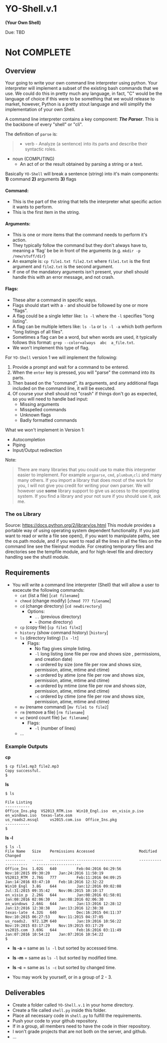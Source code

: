 # YO-Shell.v.1 
**(Your Own Shell)** 

Due: TBD

# Not COMPLETE

## Overview

Your going to write your own command line interpreter using python. Your interpreter will implement a subset of the existing bash
commands that we use. We could do this in pretty much any language, in fact, "C" would be the language of choice if this were to 
be something that we would release to market, however, Python is a pretty stout language and will simplify the implementation of your
own Shell. 

A command line interpreter contains a key component: ***The Parser***. This is the backbone of every "shell" or "cli". 

The definition of `parse` is: 
>- verb 
    - Analyze (a sentence) into its parts and describe their syntactic roles.
- noun (COMPUTING)
    - An act of or the result obtained by parsing a string or a text.

Basically `YO-Shell` will break a sentence (string) into it's main components: **1)** command **2)** arguments **3)** flags

#### Command:

- This is the part of the string that tells the interpreter what specific action it wants to perform. 
- This is the first item in the string. 

#### Arguments:

- This is one or more items that the command needs to perform it's action. 
- They typically follow the command but they don't always have to, meaning a 'flag' be be in front of the arguments (e.g. `mkdir -p /new/stuff/dir`)
- An example is: `cp file1.txt file2.txt` where `file1.txt` is the first argument and `file2.txt` is the second argument. 
- If one of the mandatory arguments isn't present, your shell should handle this with an error message, and not crash.

#### Flags:
- These alter a command in specific ways. 
- Flags should start with a `-` and should be followed by one or more "flags".
- A flag could be a single letter like: `ls -l` where the `-l` specifies "long listing".
- A flag can be multiple letters like: `ls -la` or `ls -l -a` which both perform "long listings of all files".
- Sometimes a flag can be a word, but when words are used, it typically follows this format: `grep --color=always  abc  a_file.txt`.
- We won't implement this type of flag.

For `YO-Shell` version 1 we will implement the following: 

1. Provide a prompt and wait for a command to be entered. 
2. When the `enter` key is pressed, you will "parse" the command into its parts.
3. Then based on the "command", its arguments, and any additional flags included on the command line, it will be executed. 
4. Of course your shell should not "crash" if things don't go as expected, so you will need to handle bad input:
    - Missing arguments
    - Misspelled commands
    - Unknown flags
    - Badly formatted commands

What we won't implement in Version 1:
- Autocompletion
- Piping 
- Input/Output redirection

Note:
> There are many libraries that you could use to make this interpreter easier to implement. For example `argparse`, `cmd`, `plumbum`,`cli` and many many others. If you import a library that does most of the work for you, I will not give you credit for writing your own parser. We will however use **some** library support to give us access to the operating system. If you find a library and your not sure if you should use it, ask me.
>

### The os Library

Source: https://docs.python.org/2/library/os.html
This module provides a portable way of using operating system dependent functionality. If you just want to read or write a file see open(), if you want to manipulate paths, see the os.path module, and if you want to read all the lines in all the files on the command line see the fileinput module. For creating temporary files and directories see the tempfile module, and for high-level file and directory handling see the shutil module.

## Requirements

- You will write a command line interpreter (Shell) that will allow a user to excecute the following commands:
    - `cat` (list a file) [`cat filename`]
    - `chmod` (change modify) [`chmod 777 filename`]
    - `cd` (change directory) [`cd newDirectory`]
        - Options:
            - `..` (previous directory)
            - `~` (home directory)
    - `cp` (copy file) [`cp file1 file2`]
    - `history` (show command history) [`history`]
    - `ls`  (directory listing) [`ls -lt`] 
        - Flags:
            - No flag gives simple listing.
            - `-l` long listing (one file per row and shows size , permissions, and  creation date)
            - `-s` ordered by size (one file per row and shows size, permission, atime, mtime and ctime)
            - `-a` ordered by atime (one file per row and shows size, permission, atime, mtime and ctime)
            - `-m` ordered by mtime (one file per row and shows size, permission, atime, mtime and ctime)
            - `-c` ordered by ctime (one file per row and shows size, permission, atime, mtime and ctime)
    - `mv` (rename command) [`mv file1 to file2`]
    - `rm` (remove a file) [`rm filename`] 
    - `wc` (word count file) [`wc filename`]
        - Flags:
            - `-l` (number of lines) 
    - ...

### Example Outputs

**cp**
```
$ cp file1.mp3 file2.mp3
Copy successful.
$ 
```

**ls**
```
$ ls

File Listing 
-----------
Office_Ins.pkg 	VS2013_RTM.iso 	Win10_Engl.iso 	en_visio_p.iso 	en_windows.iso 	texas-late.osm 	
us_roads2.mssql 	vs2015.com.iso 	Office_Ins.pkg 
-----------
$
```
**ls -l**
```
$ ls -l
File Name   Size    Permissions Accessed                    Modified                Changed
---------   -----   ----------- --------------------        --------------------    --------------------
Office_Ins 	1.02G 	640 		Feb:04:2016 04:29:56 		Nov:10:2015 09:30:20 	Jan:24:2016 11:50:19
VS2013_RTM 	2.76G 	777 		Feb:11:2016 04:09:25 		Jan:14:2016 03:47:10 	Feb:18:2016 12:32:22
Win10_Engl 	3.8G 	644 		Jan:12:2016 09:02:08 		Jul:31:2015 09:35:42 	Nov:06:2015 10:10:17
en_visio_p 	2.26G 	644 		Jan:08:2016 01:58:01 		Jan:08:2016 02:06:30 	Jan:08:2016 02:06:30
en_windows 	2.66G 	644 		Jan:13:2016 12:28:12 		Jan:13:2016 12:38:38 	Jan:13:2016 12:38:38
texas-late 	4.32G 	640 		Dec:16:2015 04:11:37 		Nov:10:2015 06:27:53 	Nov:11:2015 04:37:05
us_roads2. 	972.12M 640 		Jan:19:2016 10:56:22 		Nov:19:2015 03:17:29 	Nov:19:2015 03:17:29
vs2015.com 	3.69G 	644 		Feb:16:2016 03:11:49 		Jan:07:2016 10:54:22 	Jan:07:2016 10:54:22
$
```
- **ls -a** = same as `ls -l` but sorted by accessed time.
- **ls -m** = same as `ls -l` but sorted by modified time.
- **ls -c** = same as `ls -c` but sorted by changed time.


- You may work by yourself, or in a group of 2 - 3.  


## Deliverables

- Create a folder called `YO-Shell.v.1` in your home directory.
- Create a file called `shell.py` inside this folder.
- Place all necessary code in `shell.py` to fulfill the requirements. 
- Push your code to your github repository.  
- If in a group, all members need to have the code in thier repository.
- I won't grade projects that are not both on the server, and github. 
-  ...
